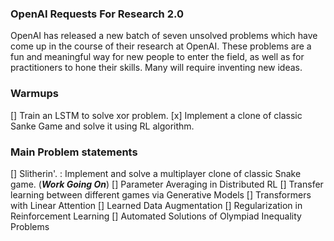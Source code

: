 ### OpenAI Requests For Research 2.0

OpenAI has released a new batch of seven unsolved problems which have come up in the course of their research at OpenAI. These problems are a fun and meaningful way for new people to enter the field, as well as for practitioners to hone their skills. Many will require inventing new ideas.

### Warmups

[] Train an LSTM to solve xor problem.
[x] Implement a clone of classic Sanke Game and solve it using RL algorithm.

### Main Problem statements

[] Slitherin'. : Implement and solve a multiplayer clone of classic Snake game.  (***Work Going On***)
[] Parameter Averaging in Distributed RL 
[] Transfer learning between different games via Generative Models
[] Transformers with Linear Attention
[] Learned Data Augmentation
[] Regularization in Reinforcement Learning
[] Automated Solutions of Olympiad Inequality Problems